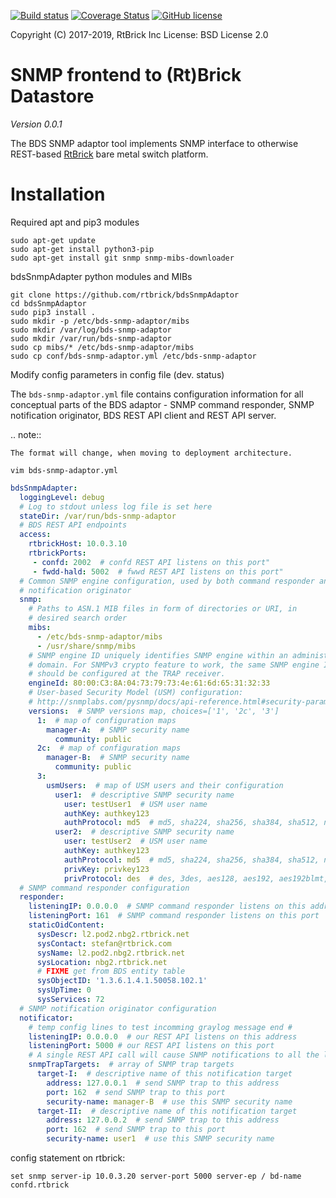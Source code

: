 
[![Build status](https://travis-ci.org/rtbrick/bdsSnmpAdaptor.svg?branch=master)](https://travis-ci.org/rtbrick/bdsSnmpAdaptor)
[![Coverage Status](https://img.shields.io/codecov/c/github/rtbrick/bdsSnmpAdaptor.svg)](https://codecov.io/github/rtbrick/bdsSnmpAdaptor)
[![GitHub license](https://img.shields.io/badge/license-BSD-blue.svg)](https://raw.githubusercontent.com/rtbrick/bdsSnmpAdaptor/master/LICENSE.rst)

Copyright (C) 2017-2019, RtBrick Inc
License: BSD License 2.0

# SNMP frontend to (Rt)Brick Datastore

*Version 0.0.1*

The BDS SNMP adaptor tool implements SNMP interface to otherwise REST-based
[RtBrick](https://www.rtbrick.com) bare metal switch platform.

# Installation

Required apt and pip3 modules
```shell
sudo apt-get update
sudo apt-get install python3-pip
sudo apt-get install git snmp snmp-mibs-downloader
```

bdsSnmpAdapter python modules and MIBs
```shell
git clone https://github.com/rtbrick/bdsSnmpAdaptor
cd bdsSnmpAdaptor
sudo pip3 install .
sudo mkdir -p /etc/bds-snmp-adaptor/mibs
sudo mkdir /var/log/bds-snmp-adaptor
sudo mkdir /var/run/bds-snmp-adaptor
sudo cp mibs/* /etc/bds-snmp-adaptor/mibs
sudo cp conf/bds-snmp-adaptor.yml /etc/bds-snmp-adaptor
```

Modify config parameters in config file (dev. status)

The `bds-snmp-adaptor.yml` file contains configuration information for all
conceptual parts of the BDS adaptor - SNMP command responder, SNMP notification
originator, BDS REST API client and REST API server.

.. note::

    The format will change, when moving to deployment architecture.

```shell
vim bds-snmp-adaptor.yml
```
```yaml
bdsSnmpAdapter:
  loggingLevel: debug
  # Log to stdout unless log file is set here
  stateDir: /var/run/bds-snmp-adaptor
  # BDS REST API endpoints
  access:
    rtbrickHost: 10.0.3.10
    rtbrickPorts:
     - confd: 2002  # confd REST API listens on this port"
     - fwdd-hald: 5002  # fwwd REST API listens on this port"
  # Common SNMP engine configuration, used by both command responder and
  # notification originator
  snmp:
    # Paths to ASN.1 MIB files in form of directories or URI, in
    # desired search order
    mibs:
      - /etc/bds-snmp-adaptor/mibs
      - /usr/share/snmp/mibs
    # SNMP engine ID uniquely identifies SNMP engine within an administrative
    # domain. For SNMPv3 crypto feature to work, the same SNMP engine ID value
    # should be configured at the TRAP receiver.
    engineId: 80:00:C3:8A:04:73:79:73:4e:61:6d:65:31:32:33
    # User-based Security Model (USM) configuration:
    # http://snmplabs.com/pysnmp/docs/api-reference.html#security-parameters
    versions:  # SNMP versions map, choices=['1', '2c', '3']
      1:  # map of configuration maps
        manager-A:  # SNMP security name
          community: public
      2c:  # map of configuration maps
        manager-B:  # SNMP security name
          community: public
      3:
        usmUsers:  # map of USM users and their configuration
          user1:  # descriptive SNMP security name
            user: testUser1  # USM user name
            authKey: authkey123
            authProtocol: md5  # md5, sha224, sha256, sha384, sha512, none
          user2:  # descriptive SNMP security name
            user: testUser2  # USM user name
            authKey: authkey123
            authProtocol: md5  # md5, sha224, sha256, sha384, sha512, none
            privKey: privkey123
            privProtocol: des  # des, 3des, aes128, aes192, aes192blmt, aes256, aes256blmt, none
  # SNMP command responder configuration
  responder:
    listeningIP: 0.0.0.0  # SNMP command responder listens on this address
    listeningPort: 161  # SNMP command responder listens on this port
    staticOidContent:
      sysDescr: l2.pod2.nbg2.rtbrick.net
      sysContact: stefan@rtbrick.com
      sysName: l2.pod2.nbg2.rtbrick.net
      sysLocation: nbg2.rtbrick.net
      # FIXME get from BDS entity table
      sysObjectID: '1.3.6.1.4.1.50058.102.1'
      sysUpTime: 0
      sysServices: 72
  # SNMP notification originator configuration
  notificator:
    # temp config lines to test incomming graylog message end #
    listeningIP: 0.0.0.0  # our REST API listens on this address
    listeningPort: 5000 # our REST API listens on this port
    # A single REST API call will cause SNMP notifications to all the listed targets
    snmpTrapTargets:  # array of SNMP trap targets
      target-I:  # descriptive name of this notification target
        address: 127.0.0.1  # send SNMP trap to this address
        port: 162  # send SNMP trap to this port
        security-name: manager-B  # use this SNMP security name
      target-II:  # descriptive name of this notification target
        address: 127.0.0.2  # send SNMP trap to this address
        port: 162  # send SNMP trap to this port
        security-name: user1  # use this SNMP security name
```
config statement on rtbrick:
```shell
set snmp server-ip 10.0.3.20 server-port 5000 server-ep / bd-name confd.rtbrick
```
